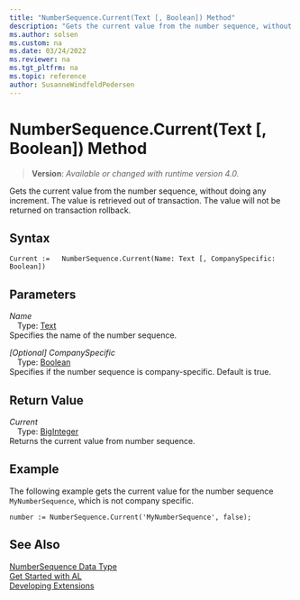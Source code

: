 ```yaml
---
title: "NumberSequence.Current(Text [, Boolean]) Method"
description: "Gets the current value from the number sequence, without doing any increment."
ms.author: solsen
ms.custom: na
ms.date: 03/24/2022
ms.reviewer: na
ms.tgt_pltfrm: na
ms.topic: reference
author: SusanneWindfeldPedersen
---
```

[//]: # (START>DO_NOT_EDIT)
[//]: # (IMPORTANT:Do not edit any of the content between here and the END>DO_NOT_EDIT.)
[//]: # (Any modifications should be made in the .xml files in the ModernDev repo.)
# NumberSequence.Current(Text [, Boolean]) Method
> **Version**: _Available or changed with runtime version 4.0._

Gets the current value from the number sequence, without doing any increment. The value is retrieved out of transaction. The value will not be returned on transaction rollback.


## Syntax
```AL
Current :=   NumberSequence.Current(Name: Text [, CompanySpecific: Boolean])
```
## Parameters
*Name*  
&emsp;Type: [Text](../text/text-data-type.md)  
Specifies the name of the number sequence.  

*[Optional] CompanySpecific*  
&emsp;Type: [Boolean](../boolean/boolean-data-type.md)  
Specifies if the number sequence is company-specific. Default is true.  


## Return Value
*Current*  
&emsp;Type: [BigInteger](../biginteger/biginteger-data-type.md)  
Returns the current value from number sequence.


[//]: # (IMPORTANT: END>DO_NOT_EDIT)

## Example
The following example gets the current value for the number sequence `MyNumberSequence`, which is not company specific.
 
```al
number := NumberSequence.Current('MyNumberSequence', false);
```

## See Also
[NumberSequence Data Type](numbersequence-data-type.md)  
[Get Started with AL](../../devenv-get-started.md)  
[Developing Extensions](../../devenv-dev-overview.md)